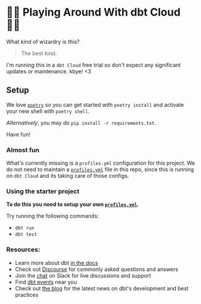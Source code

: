 # 🧙‍♀️ Playing Around With dbt Cloud 🧙‍♂️

What kind of wizardry is this?

> The best kind.

I'm running this in a `dbt Cloud` free trial so don't expect any significant updates or maintenance. kbye! <3

## Setup

We love [`poetry`](https://python-poetry.org/) so you can get started with `poetry install` and activate your new shell with `poetry shell`.

_Alternatively_, you may do `pip install -r requirements.txt`.

Have fun!

### Almost fun

What's currently missing is a `profiles.yml` configuration for this project.
We do not need to maintain a [`profiles.yml`](https://docs.getdbt.com/reference/profiles.yml/) file in this repo, since this is running on `dbt Cloud` and its taking care of those configs.

### Using the starter project

**To do this you need to setup your own [`profiles.yml`](https://docs.getdbt.com/reference/profiles.yml/).**

Try running the following commands:
- `dbt run`
- `dbt test`


### Resources:
- Learn more about dbt [in the docs](https://docs.getdbt.com/docs/introduction)
- Check out [Discourse](https://discourse.getdbt.com/) for commonly asked questions and answers
- Join the [chat](https://community.getdbt.com/) on Slack for live discussions and support
- Find [dbt events](https://events.getdbt.com) near you
- Check out [the blog](https://blog.getdbt.com/) for the latest news on dbt's development and best practices
